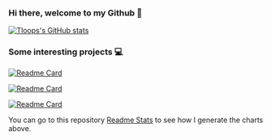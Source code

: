 ### Hi there, welcome to my Github 👋

[![Tloops's GitHub stats](https://github-readme-stats.vercel.app/api?username=Tloops&count_private=true&theme=tokyonight&show_icons=true)](https://github.com/anuraghazra/github-readme-stats)



### Some interesting projects :computer:

[![Readme Card](https://github-readme-stats.vercel.app/api/pin/?username=Select-60321&repo=select-60321&theme=tokyonight)](https://github.com/Select-60321/select-60321)

[![Readme Card](https://github-readme-stats.vercel.app/api/pin/?username=assign-D-D&repo=simple_VGA&theme=tokyonight)](https://github.com/assign-D-D/simple_VGA)

[![Readme Card](https://github-readme-stats.vercel.app/api/pin/?username=Phantom-OJ&repo=frontend&theme=tokyonight)](https://github.com/Phantom-OJ/frontend)

You can go to this repository [Readme Stats](https://github.com/anuraghazra/github-readme-stats) to see how I generate the charts above.

<!--

Here are some ideas to get you started:

- 🔭 I’m currently working on ...
- 🌱 I’m currently learning ...
- 👯 I’m looking to collaborate on ...
- 🤔 I’m looking for help with ...
- 💬 Ask me about ...
- 📫 How to reach me: ...
- 😄 Pronouns: ...
- ⚡ Fun fact: ...
-->

